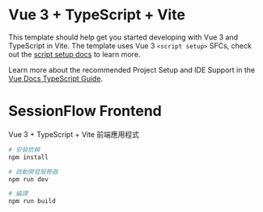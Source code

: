 # Vue 3 + TypeScript + Vite

This template should help get you started developing with Vue 3 and TypeScript in Vite. The template uses Vue 3 `<script setup>` SFCs, check out the [script setup docs](https://v3.vuejs.org/api/sfc-script-setup.html#sfc-script-setup) to learn more.

Learn more about the recommended Project Setup and IDE Support in the [Vue Docs TypeScript Guide](https://vuejs.org/guide/typescript/overview.html#project-setup).

# SessionFlow Frontend

Vue 3 + TypeScript + Vite 前端應用程式

```bash
# 安裝依賴
npm install

# 啟動開發服務器
npm run dev

# 編譯
npm run build
```